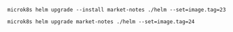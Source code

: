 ```shell
microk8s helm upgrade --install market-notes ./helm --set=image.tag=23
```

```shell
microk8s helm upgrade market-notes ./helm --set=image.tag=24
```